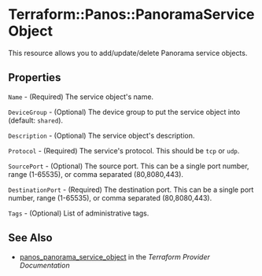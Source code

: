 # Terraform::Panos::PanoramaServiceObject

This resource allows you to add/update/delete Panorama service objects.

## Properties

`Name` - (Required) The service object's name.

`DeviceGroup` - (Optional) The device group to put the service object into (default: `shared`).

`Description` - (Optional) The service object's description.

`Protocol` - (Required) The service's protocol.  This should be `tcp` or `udp`.

`SourcePort` - (Optional) The source port.  This can be a single port number, range (1-65535), or comma separated (80,8080,443).

`DestinationPort` - (Required) The destination port.  This can be a single port number, range (1-65535), or comma separated (80,8080,443).

`Tags` - (Optional) List of administrative tags.


## See Also

* [panos_panorama_service_object](https://www.terraform.io/docs/providers/panos/r/panorama_service_object.html) in the _Terraform Provider Documentation_